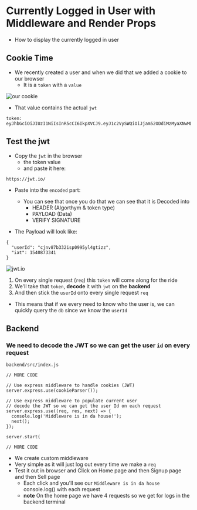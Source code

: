# Currently Logged in User with Middleware and Render Props
* How to display the currently logged in user

## Cookie Time
* We recently created a user and when we did that we added a cookie to our browser
    - It is a `token` with a `value`

![our cookie](https://i.imgur.com/RlgQff1.png)

* That value contains the actual `jwt`

```
token: eyJhbGciOiJIUzI1NiIsInR5cCI6IkpXVCJ9.eyJ1c2VySWQiOiJjam52ODdiMzMyaXNwMDk5NXlsNGd0aXp6IiwiaWF0IjoxNTQwODczMzQxfQ.yf2h1tVdS2w0KFC6AHKRyhJ7T9H_EZsxWJRjxyc4wGw
```
    
## Test the jwt
* Copy the `jwt` in the browser
    - the token value
    - and paste it here:

`https://jwt.io/`

* Paste into the `encoded` part:
    - You can see that once you do that we can see that it is Decoded into
        + HEADER (Algorthym & token type)
        + PAYLOAD (Data)
        + VERIFY SIGNATURE

* The Payload will look like:

```
{
  "userId": "cjnv87b332isp0995yl4gtizz",
  "iat": 1540873341
}
```


![jwt.io](https://i.imgur.com/k3X9qri.png)

1. On every single request (`req`) this `token` will come along for the ride
2. We'll take that `token`, **decode** it with `jwt` on the **backend**
3. And then stick the `userId` onto every single request `req`

* This means that if we every need to know who the user is, we can quickly query the `db` since we know the `userId`

## Backend
### We need to decode the JWT so we can get the user `id` on every request
`backend/src/index.js`

```
// MORE CODE

// Use express middleware to handle cookies (JWT)
server.express.use(cookieParser());

// Use express middleware to populate current user
// decode the JWT so we can get the user Id on each request
server.express.use((req, res, next) => {
  console.log('Middleware is in da house!');
  next();
});

server.start(

// MORE CODE
```

* We create custom middleware
* Very simple as it will just log out every time we make a `req`
* Test it out in browser and Click on Home page and then Signup page and then Sell page
    - Each click and you'll see our `Middleware is in da house` console.log() with each request
    - **note** On the home page we have 4 requests so we get for logs in the backend terminal
